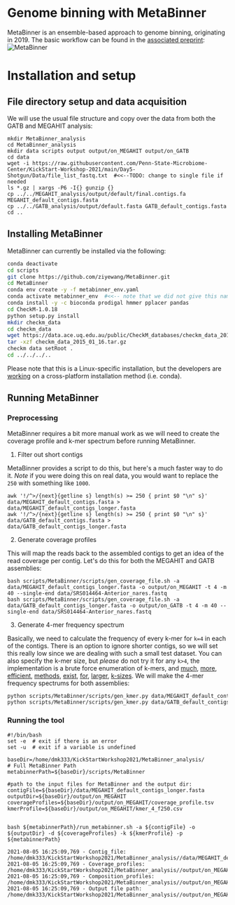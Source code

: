 # Genome binning with MetaBinner

MetaBinner is an ensemble-based approach to genome binning, originating in 2019. The basic workflow can be found in the [associated preprint](https://www.biorxiv.org/content/10.1101/2021.07.25.453671v1):
![MetaBinner](https://user-images.githubusercontent.com/6362936/128402144-07f5135e-d36f-4cc7-b2eb-a6e6f1019919.PNG)

# Installation and setup

## File directory setup and data acquisition
We will use the usual file structure and copy over the data from both the GATB and MEGAHIT analysis:
```
mkdir MetaBinner_analysis
cd MetaBinner_analysis
mkdir data scripts output output/on_MEGAHIT output/on_GATB
cd data
wget -i https://raw.githubusercontent.com/Penn-State-Microbiome-Center/KickStart-Workshop-2021/main/Day5-Shotgun/Data/file_list_fastq.txt  #<<--TODO: change to single file if needed
ls *.gz | xargs -P6 -I{} gunzip {}
cp ../../MEGAHIT_analysis/output/default/final.contigs.fa MEGAHIT_default_contigs.fasta
cp ../../GATB_analysis/output/default.fasta GATB_default_contigs.fasta
cd ..
```

## Installing MetaBinner
MetaBinner can currently be installed via the following:
```bash
conda deactivate
cd scripts
git clone https://github.com/ziyewang/MetaBinner.git
cd MetaBinner
conda env create -y -f metabinner_env.yaml
conda activate metabinner_env  #<<-- note that we did not give this name to the environment; the name is contained in the yaml file itself.
conda install -y -c bioconda prodigal hmmer pplacer pandas
cd CheckM-1.0.18
python setup.py install
mkdir checkm_data
cd checkm_data
wget https://data.ace.uq.edu.au/public/CheckM_databases/checkm_data_2015_01_16.tar.gz
tar -xzf checkm_data_2015_01_16.tar.gz 
checkm data setRoot .
cd ../../../..
```
Please note that this is a Linux-specific installation, but the developers are [working](https://github.com/ziyewang/MetaBinner/issues/4) on a cross-platform installation method (i.e. conda).

## Running MetaBinner

### Preprocessing
MetaBinner requires a bit more manual work as we will need to create the coverage profile and k-mer spectrum before running MetaBinner.

1. Filter out short contigs

MetaBinner provides a script to do this, but here's a much faster way to do it. _Note_ if you were doing this on real data, you would want to replace the `250` with something like `1000`.
```
awk '!/^>/{next}{getline s} length(s) >= 250 { print $0 "\n" s}' data/MEGAHIT_default_contigs.fasta > data/MEGAHIT_default_contigs_longer.fasta
awk '!/^>/{next}{getline s} length(s) >= 250 { print $0 "\n" s}' data/GATB_default_contigs.fasta > data/GATB_default_contigs_longer.fasta
```

2. Generate coverage profiles

This will map the reads back to the assembled contigs to get an idea of the read coverage per contig. Let's do this for both the MEGAHIT and GATB assemblies:
```
bash scripts/MetaBinner/scripts/gen_coverage_file.sh -a data/MEGAHIT_default_contigs_longer.fasta -o output/on_MEGAHIT -t 4 -m 40 --single-end data/SRS014464-Anterior_nares.fastq
bash scripts/MetaBinner/scripts/gen_coverage_file.sh -a data/GATB_default_contigs_longer.fasta -o output/on_GATB -t 4 -m 40 --single-end data/SRS014464-Anterior_nares.fastq
```

3. Generate 4-mer frequency spectrum

Basically, we need to calculate the frequency of every k-mer for `k=4` in each of the contigs. There is an option to ignore shorter contigs, so we will set this really low 
since we are dealing with such a small test dataset. You can also specify the k-mer size, but _please_ do not try it for any `k>4`, the implementation is a brute force enumeration of k-mers, and [much](https://gatb.inria.fr/software/dsk/), [more](http://www.genome.umd.edu/jellyfish.html), [efficient](https://khmer.readthedocs.io/en/latest/), [methods](https://github.com/refresh-bio/KMC), [exist](https://github.com/uni-halle/gerbil), [for](https://github.com/pmelsted/BFCounter), [larger](https://sourceforge.net/projects/kanalyze/), [k-sizes](http://grafia.cs.ucsb.edu/msp/download.html).
We will make the 4-mer frequency spectrums for both assemblies:
```bash
python scripts/MetaBinner/scripts/gen_kmer.py data/MEGAHIT_default_contigs_longer.fasta 250 4; mv data/kmer_4_f250.csv output/on_MEGAHIT/kmer_4_f250.csv
python scripts/MetaBinner/scripts/gen_kmer.py data/GATB_default_contigs_longer.fasta 250 4; mv data/kmer_4_f250.csv output/on_GATB/kmer_4_f250.csv
```

### Running the tool

```
#!/bin/bash
set -e  # exit if there is an error
set -u  # exit if a variable is undefined

baseDir=/home/dmk333/KickStartWorkshop2021/MetaBinner_analysis/
# Full MetaBinner Path
metabinnerPath=${baseDir}/scripts/MetaBinner

#path to the input files for MetaBinner and the output dir:
contigFile=${baseDir}/data/MEGAHIT_default_contigs_longer.fasta
outputDir=${baseDir}/output/on_MEGAHIT
coverageProfiles=${baseDir}/output/on_MEGAHIT/coverage_profile.tsv
kmerProfile=${baseDir}/output/on_MEGAHIT/kmer_4_f250.csv


bash ${metabinnerPath}/run_metabinner.sh -a ${contigFile} -o ${outputDir} -d ${coverageProfiles} -k ${kmerProfile} -p ${metabinnerPath}
```

```
2021-08-05 16:25:09,769 - Contig_file:  /home/dmk333/KickStartWorkshop2021/MetaBinner_analysis//data/MEGAHIT_default_contigs_longer.fasta
2021-08-05 16:25:09,769 - Coverage_profiles:    /home/dmk333/KickStartWorkshop2021/MetaBinner_analysis//output/on_MEGAHIT/coverage_profile.tsv
2021-08-05 16:25:09,769 - Composition_profiles: /home/dmk333/KickStartWorkshop2021/MetaBinner_analysis//output/on_MEGAHIT/kmer_4_f250.csv
2021-08-05 16:25:09,769 - Output file path:     /home/dmk333/KickStartWorkshop2021/MetaBinner_analysis//output/on_MEGAHIT/metabinner_res/result.tsv
```
